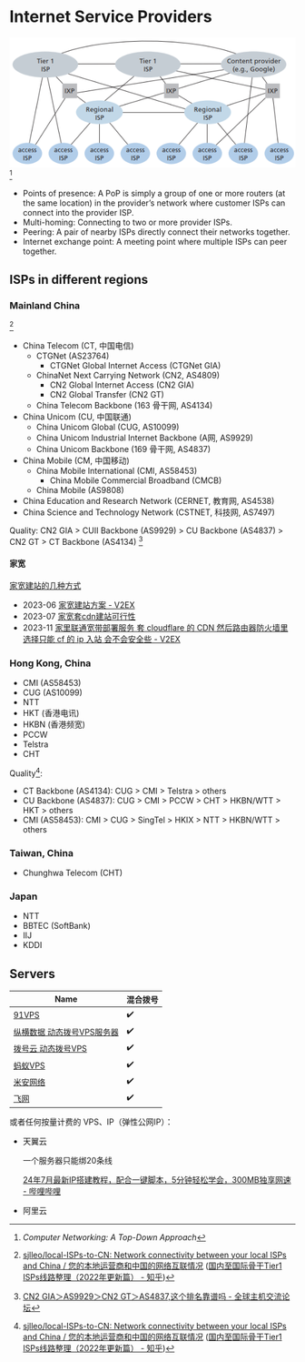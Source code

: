 # Internet Service Providers
![](images/ISP.png)[^topdown]
- Points of presence: A PoP is simply a group of one or more routers (at the same location) in the provider’s network where customer ISPs can connect into the provider ISP.
- Multi-homing: Connecting to two or more provider ISPs.
- Peering: A pair of nearby ISPs directly connect their networks together.
- Internet exchange point: A meeting point where multiple ISPs can peer together.

[^topdown]: *Computer Networking: A Top-Down Approach*

## ISPs in different regions
### Mainland China
[^china-sjlleo]
- China Telecom (CT, 中国电信)
  - CTGNet (AS23764)
    - CTGNet Global Internet Access (CTGNet GIA)
  - ChinaNet Next Carrying Network (CN2, AS4809)
    - CN2 Global Internet Access (CN2 GIA)
    - CN2 Global Transfer (CN2 GT)
  - China Telecom Backbone (163 骨干网, AS4134)
- China Unicom (CU, 中国联通)
  - China Unicom Global (CUG, AS10099)
  - China Unicom Industrial Internet Backbone (A网, AS9929)
  - China Unicom Backbone (169 骨干网, AS4837)
- China Mobile (CM, 中国移动)
  - China Mobile International (CMI, AS58453)
    - China Mobile Commercial Broadband (CMCB)
  - China Mobile (AS9808)
- China Education and Research Network (CERNET, 教育网, AS4538)
- China Science and Technology Network (CSTNET, 科技网, AS7497)

Quality: CN2 GIA > CUII Backbone (AS9929) > CU Backbone (AS4837) > CN2 GT > CT Backbone (AS4134) [^china-quality]

[^china-quality]: [CN2 GIA＞AS9929＞CN2 GT＞AS4837,这个排名靠谱吗 - 全球主机交流论坛](https://hostloc.com/thread-953685-1-1.html)

#### 家宽
[家宽建站的几种方式](https://www.opshub.cn/2023-08-23/family-network-336.html)

- 2023-06 [家宽建站方案 - V2EX](https://www.v2ex.com/t/950624)
- 2023-07 [家宽套cdn建站可行性](https://www.nodeseek.com/post-14238-1)
- 2023-11 [家里联通宽带部署服务 套 cloudflare 的 CDN 然后路由器防火墙里选择只能 cf 的 ip 入站 会不会安全些 - V2EX](https://v2ex.com/t/991153)

### Hong Kong, China
- CMI (AS58453)
- CUG (AS10099)
- NTT
- HKT (香港电讯)
- HKBN (香港频宽)
- PCCW
- Telstra
- CHT

Quality[^china-sjlleo]:
- CT Backbone (AS4134): CUG > CMI > Telstra > others
- CU Backbone (AS4837): CUG > CMI > PCCW > CHT > HKBN/WTT > HKT > others
- CMI (AS58453): CMI > CUG > SingTel > HKIX > NTT > HKBN/WTT > others

### Taiwan, China
- Chunghwa Telecom (CHT)

### Japan
- NTT
- BBTEC (SoftBank)
- IIJ
- KDDI

## Servers
Name | 混合拨号
--- | ---
[91VPS](https://www.91vps.com/) | ✔️
[纵横数据 动态拨号VPS服务器](https://www.zndata.com/dtvps/103.html) | ✔️
[拨号云 动态拨号VPS](https://www.bohaovps.com/product/bohaovps.html) | ✔️
[蚂蚁VPS](https://www.mayivps.com/) | ✔️
[米安网络](https://www.miandns.com/) | ✔️
[飞网](https://www.fwvps.com/) | ✔️

或者任何按量计费的 VPS、IP（弹性公网IP）：
- 天翼云
  
  一个服务器只能绑20条线

  [24年7月最新IP搭建教程，配合一键脚本，5分钟轻松学会，300MB独享网速 - 哔哩哔哩](https://www.bilibili.com/video/BV1Zm421V7Ve)

- 阿里云


[^china-sjlleo]: [sjlleo/local-ISPs-to-CN: Network connectivity between your local ISPs and China / 您的本地运营商和中国的网络互联情况](https://github.com/sjlleo/local-ISPs-to-CN/blob/main/report_zh_CN.md) ([国内至国际骨干Tier1 ISPs线路整理（2022年更新篇） - 知乎](https://zhuanlan.zhihu.com/p/451683996))